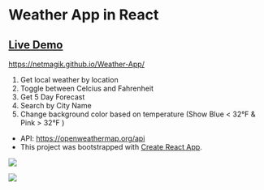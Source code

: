 # Weather App in React

## [Live Demo](https://netmagik.github.io/Weather-App/)
https://netmagik.github.io/Weather-App/

1. Get local weather by location
2. Toggle between Celcius and Fahrenheit
3. Get 5 Day Forecast
4. Search by City Name
5. Change background color based on temperature (Show Blue < 32°F & Pink > 32°F )

- API: https://openweathermap.org/api
- This project was bootstrapped with [Create React App](https://github.com/facebook/create-react-app).

<a href="https://netmagik.github.io/Weather-App/"><img src="https://user-images.githubusercontent.com/3833560/136089878-eeacb744-9b23-469d-954b-195725aec154.png"></a>

<a href="https://netmagik.github.io/Weather-App/"><img src="https://user-images.githubusercontent.com/3833560/136090041-a30c117a-fd8a-4915-83c0-35d32788952b.png"></a>